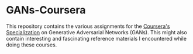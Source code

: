 # GANs-Coursera

This repository contains the various assignments for the [Coursera's Specialization](https://www.coursera.org/specializations/generative-adversarial-networks-gans) on Generative Adversarial Networks (GANs). This might also contain interesting and fascinating reference materials I encountered while doing these courses.
